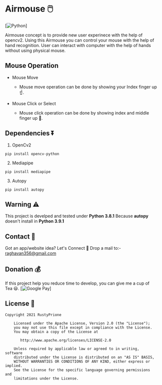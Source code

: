 # Airmouse 🖱️
[![Python](https://img.shields.io/badge/Python%20-Python%203.8.1-yellowgreen?style=for-the-badge&logo=python)]

Airmouse concept is to provide new user experinece with the help of opencv2. 
Using this Airmouse you can control your mouse with the help of hand recognition.
User can interact with computer with the help of hands without using physical mouse.
<br>
## Mouse Operation
* Mouse Move 
   - Mouse move operation can be done by showing your Index finger up ☝️.
   
* Mouse Click or Select 
  - Mouse click operation can be done by showing index and middle finger up 🤞.

## Dependencies ⏬
1. OpenCv2
```
pip install opencv-python
```
2. Mediapipe 
```
pip install mediapipe
```
3. Autopy
```
pip install autopy
```

## Warning ⚠️

This project is develped and tested under **Python 3.8.1** 
Because **autopy** doesn't install in **Python 3.9.1**
<br>
## Contact 📩
Got an app/website idea? Let's Connect 🤙
Drop a mail to:- raghavan356@gmail.com
<br>


## Donation 💰
If this project help you reduce time to develop, you can give me a cup of Tea 😃.
[![Google Pay](https://img.shields.io/badge/Donate%20Through-GooglePay-blue?style=for-the-badge&logo=gpay)]


## License 🔖

```
Copyright 2021 RustyPrione

    Licensed under the Apache License, Version 2.0 (the "License");
    you may not use this file except in compliance with the License.
    You may obtain a copy of the License at

       http://www.apache.org/licenses/LICENSE-2.0

    Unless required by applicable law or agreed to in writing, software
    distributed under the License is distributed on an "AS IS" BASIS,
    WITHOUT WARRANTIES OR CONDITIONS OF ANY KIND, either express or implied.
    See the License for the specific language governing permissions and
    limitations under the License.
```
